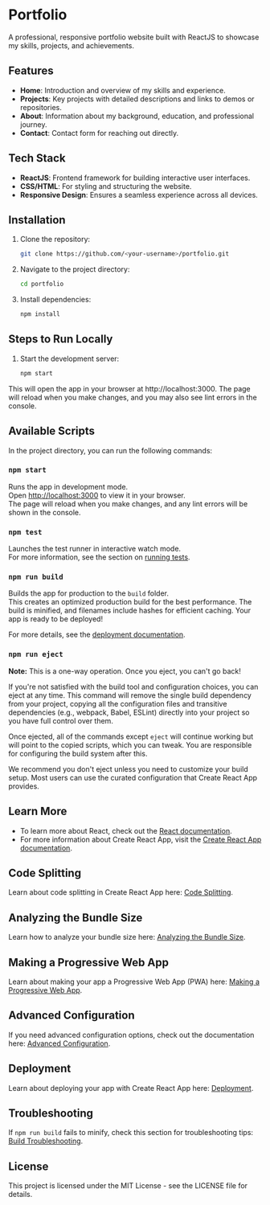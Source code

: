 # Portfolio

A professional, responsive portfolio website built with ReactJS to showcase my skills, projects, and achievements.

## Features

- **Home**: Introduction and overview of my skills and experience.
- **Projects**: Key projects with detailed descriptions and links to demos or repositories.
- **About**: Information about my background, education, and professional journey.
- **Contact**: Contact form for reaching out directly.

## Tech Stack

- **ReactJS**: Frontend framework for building interactive user interfaces.
- **CSS/HTML**: For styling and structuring the website.
- **Responsive Design**: Ensures a seamless experience across all devices.

## Installation

1. Clone the repository:

   ```bash
   git clone https://github.com/<your-username>/portfolio.git

2. Navigate to the project directory:

   ```bash
   cd portfolio

3. Install dependencies:

   ```bash
   npm install

## Steps to Run Locally

1. Start the development server:

   ```bash
   npm start

This will open the app in your browser at http://localhost:3000. The page will reload when you make changes, and you may also see lint errors in the console.

## Available Scripts

In the project directory, you can run the following commands:

### `npm start`

Runs the app in development mode.  
Open [http://localhost:3000](http://localhost:3000) to view it in your browser.  
The page will reload when you make changes, and any lint errors will be shown in the console.

### `npm test`

Launches the test runner in interactive watch mode.  
For more information, see the section on [running tests](https://facebook.github.io/create-react-app/docs/running-tests).

### `npm run build`

Builds the app for production to the `build` folder.  
This creates an optimized production build for the best performance. The build is minified, and filenames include hashes for efficient caching. Your app is ready to be deployed!

For more details, see the [deployment documentation](https://facebook.github.io/create-react-app/docs/deployment).

### `npm run eject`

**Note:** This is a one-way operation. Once you eject, you can't go back!

If you're not satisfied with the build tool and configuration choices, you can eject at any time. This command will remove the single build dependency from your project, copying all the configuration files and transitive dependencies (e.g., webpack, Babel, ESLint) directly into your project so you have full control over them.

Once ejected, all of the commands except `eject` will continue working but will point to the copied scripts, which you can tweak. You are responsible for configuring the build system after this.

We recommend you don't eject unless you need to customize your build setup. Most users can use the curated configuration that Create React App provides.

## Learn More

- To learn more about React, check out the [React documentation](https://reactjs.org/).
- For more information about Create React App, visit the [Create React App documentation](https://facebook.github.io/create-react-app/docs/getting-started).

## Code Splitting

Learn about code splitting in Create React App here: [Code Splitting](https://facebook.github.io/create-react-app/docs/code-splitting).

## Analyzing the Bundle Size

Learn how to analyze your bundle size here: [Analyzing the Bundle Size](https://facebook.github.io/create-react-app/docs/analyzing-the-bundle-size).

## Making a Progressive Web App

Learn about making your app a Progressive Web App (PWA) here: [Making a Progressive Web App](https://facebook.github.io/create-react-app/docs/making-a-progressive-web-app).

## Advanced Configuration

If you need advanced configuration options, check out the documentation here: [Advanced Configuration](https://facebook.github.io/create-react-app/docs/advanced-configuration).

## Deployment

Learn about deploying your app with Create React App here: [Deployment](https://facebook.github.io/create-react-app/docs/deployment).

## Troubleshooting

If `npm run build` fails to minify, check this section for troubleshooting tips: [Build Troubleshooting](https://facebook.github.io/create-react-app/docs/troubleshooting#npm-run-build-fails-to-minify).

## License

This project is licensed under the MIT License - see the LICENSE file for details.